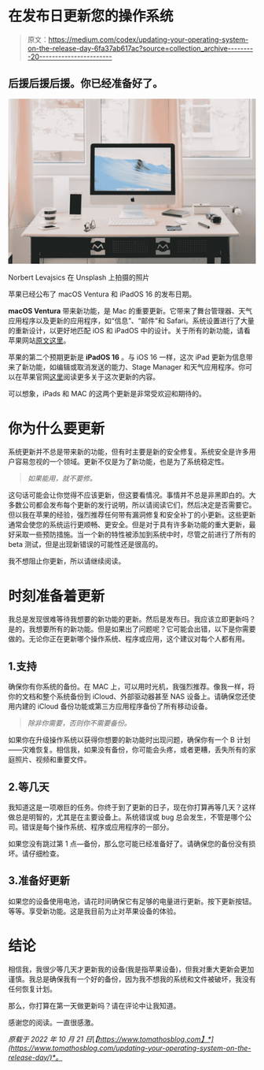 # 在发布日更新您的操作系统

> 原文：<https://medium.com/codex/updating-your-operating-system-on-the-release-day-6fa37ab617ac?source=collection_archive---------20----------------------->

## 后援后援后援。你已经准备好了。

![](img/7eb413f6da91f4ba15d09264e15c0634.png)

Norbert Levajsics 在 Unsplash 上拍摄的照片

苹果已经公布了 macOS Ventura 和 iPadOS 16 的发布日期。

**macOS Ventura** 带来新功能，是 Mac 的重要更新。它带来了舞台管理器、天气应用程序以及更新的应用程序，如“信息”、“邮件”和 Safari。系统设置进行了大量的重新设计，以更好地匹配 iOS 和 iPadOS 中的设计。关于所有的新功能，请看苹果网站[原文这里](https://www.apple.com/macos/ventura/)。

苹果的第二个预期更新是 **iPadOS 16** 。与 iOS 16 一样，这次 iPad 更新为信息带来了新功能，如编辑或取消发送的能力、Stage Manager 和天气应用程序。你可以在苹果官网[这里](https://www.apple.com/ipados/ipados-16/)阅读更多关于这次更新的内容。

可以想象，iPads 和 MAC 的这两个更新是非常受欢迎和期待的。

# 你为什么要更新

系统更新并不总是带来新的功能，但有时主要是新的安全修复。系统安全是许多用户容易忽视的一个领域。更新不仅是为了新功能，也是为了系统稳定性。

> *如果能用，就不要修。*

这句话可能会让你觉得不应该更新，但这要看情况。事情并不总是非黑即白的。大多数公司都会发布每个更新的发行说明，所以请阅读它们，然后决定是否需要它。但以我在苹果的经验，强烈推荐任何带有漏洞修复和安全补丁的小更新。这些更新通常会使您的系统运行更顺畅、更安全。但是对于具有许多新功能的重大更新，最好采取一些预防措施。当一个新的特性被添加到系统中时，尽管之前进行了所有的 beta 测试，但是出现新错误的可能性还是很高的。

我不想阻止你更新，所以请继续阅读。

# 时刻准备着更新

我总是发现很难等待我想要的新功能的更新。然后是发布日。我应该立即更新吗？是的，我想要所有的新功能。但是如果出了问题呢？它可能会出错，以下是你需要做的。无论你正在更新哪个操作系统、程序或应用，这个建议对每个人都有用。

## 1.支持

确保你有你系统的备份。在 MAC 上，可以用时光机，我强烈推荐。像我一样，将你的文档和整个系统备份到 iCloud、外部驱动器甚至 NAS 设备上。请确保您还使用内建的 iCloud 备份功能或第三方应用程序备份了所有移动设备。

> *除非你需要，否则你不需要备份。*

如果你在升级操作系统以获得你想要的新功能时出现问题，确保你有一个 B 计划——灾难恢复。相信我，如果没有备份，你可能会头疼，或者更糟，丢失所有的家庭照片、视频和重要文件。

## 2.等几天

我知道这是一项艰巨的任务。你终于到了更新的日子，现在你打算再等几天？这样做总是明智的，尤其是在主要设备上。系统错误或 bug 总会发生，不管是哪个公司。错误是每个操作系统、程序或应用程序的一部分。

如果您没有跳过第 1 点—备份，那么您可能已经准备好了。请确保您的备份没有损坏。请仔细检查。

## 3.准备好更新

如果您的设备使用电池，请花时间确保它有足够的电量进行更新。按下更新按钮。等等。享受新功能。这是我目前为止对苹果设备的体验。

# 结论

相信我，我很少等几天才更新我的设备(我是指苹果设备)，但我对重大更新会更加谨慎。我总是确保我有一个好的备份，因为我不想我的系统和文件被破坏，我没有任何恢复计划。

那么，你打算在第一天做更新吗？请在评论中让我知道。

感谢您的阅读。一直很感激。

*原载于 2022 年 10 月 21 日*[*【https://www.tomathosblog.com】*](https://www.tomathosblog.com/updating-your-operating-system-on-the-release-day/)*。*